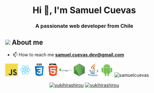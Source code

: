 ## <h1 align="center">Hi 👋, I'm Samuel Cuevas</h1>
   <h3 align="center">A passionate web developer from Chile</h3>

## <img src="https://media.giphy.com/media/AZ9E5rrNWsacg/giphy.gif" width="50"> About me



- 📫 How to reach me **samuel.cuevas.dev@gmail.com**

<p align="left"><img src="https://raw.githubusercontent.com/github/explore/80688e429a7d4ef2fca1e82350fe8e3517d3494d/topics/javascript/javascript.png" alt="javascript" width="40" height="40"/>
  <img src="https://raw.githubusercontent.com/github/explore/80688e429a7d4ef2fca1e82350fe8e3517d3494d/topics/react/react.png" width="40" height="40"> 
   <img
src="https://raw.githubusercontent.com/github/explore/80688e429a7d4ef2fca1e82350fe8e3517d3494d/topics/css/css.png" alt="css3" width="40" height="40"/> <img src="https://raw.githubusercontent.com/github/explore/80688e429a7d4ef2fca1e82350fe8e3517d3494d/topics/html/html.png" alt="html5" width="40" height="40"/><img  src="https://raw.githubusercontent.com/github/explore/80688e429a7d4ef2fca1e82350fe8e3517d3494d/topics/mongodb/mongodb.png" alt="mongodb" width="40" height="40"/> <img src="https://raw.githubusercontent.com/github/explore/80688e429a7d4ef2fca1e82350fe8e3517d3494d/topics/nodejs/nodejs.png" alt="nodejs" width="40" height="40"/> 
   <img src="https://raw.githubusercontent.com/github/explore/80688e429a7d4ef2fca1e82350fe8e3517d3494d/topics/java/java.png" alt="java" width="40" height="40"/> <img
src="https://raw.githubusercontent.com/github/explore/80688e429a7d4ef2fca1e82350fe8e3517d3494d/topics/android/android.png" alt="android" width="40" height="40"/>
<img align="center" src="https://github-readme-stats.vercel.app/api?username=samuelcuevas&show_icons=true" alt="samuelcuevas" />

<p align="center">
<a href="https://twitter.com/yukihirashirou" target="blank"><img align="center" src="https://cdn.jsdelivr.net/npm/simple-icons@3.0.1/icons/twitter.svg" alt="yukihirashirou" height="30" width="30" /></a>
<a href="https://instagram.com/yukihirashirou" target="blank"><img align="center" src="https://cdn.jsdelivr.net/npm/simple-icons@3.0.1/icons/instagram.svg" alt="yukihirashirou" height="30" width="30" /></a>
</p>
<!--
**SamuelCuevas/samuelcuevas** is a ✨ _special_ ✨ repository because its `README.md` (this file) appears on your GitHub profile.

Here are some ideas to get you started:

- 🔭 I’m currently working on ...
- 🌱 I’m currently learning ...
- 👯 I’m looking to collaborate on ...
- 🤔 I’m looking for help with ...
- 💬 Ask me about ...
- 📫 How to reach me: ...
- 😄 Pronouns: ...
- ⚡ Fun fact: ...
-->

